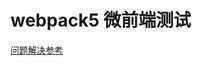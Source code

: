 # webpack5 微前端测试

[问题解决参考](https://medium.com/dev-genius/module-federation-advanced-api-inwebpack-5-0-0-beta-17-71cd4d42e534)